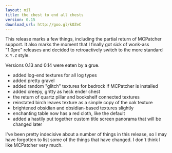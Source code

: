 ```yaml
---
layout: nil
title: the chest to end all chests
version: 0.15
download_url: http://goo.gl/kOZeC
---
```

This release marks a few things, including the partial return of MCPatcher support. It also marks the moment that I finally got sick of wonk-ass "1.0pre" releases and decided to retroactively switch to the more standard `X.Y.Z` style.

Versions 0.13 and 0.14 were eaten by a grue.

* added log-end textures for all log types
* added pretty gravel
* added random "glitch" textures for bedrock if MCPatcher is installed
* added creepy, gritty as heck ender chest
* the return of quartz pillar and bookshelf connected textures
* reinstated birch leaves texture as a simple copy of the oak texture
* brightened obsidian and obsidian-based textures slightly
* enchanting table now has a red cloth, like the default
* added a hastily put together custom title screen panorama that will be changed later

I've been pretty indecisive about a number of things in this release, so I may have forgotten to list some of the things that have changed. I don't think I like MCPatcher very much.
